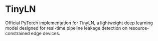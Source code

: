 # TinyLN
Official PyTorch implementation for TinyLN, a lightweight deep learning model designed for real-time pipeline leakage detection on resource-constrained edge devices.
